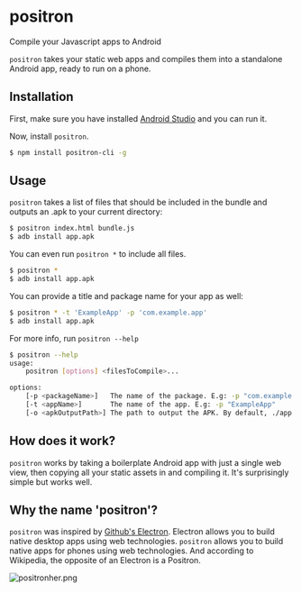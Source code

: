 # positron
Compile your Javascript apps to Android

`positron` takes your static web apps and compiles them into a standalone Android app, ready to run on a phone.

Installation
---

First, make sure you have installed [Android Studio](https://developer.android.com/sdk/index.html#top) and you can run it.

Now, install `positron`.

```bash
$ npm install positron-cli -g
```

Usage
---

`positron` takes a list of files that should be included in the bundle and outputs an .apk to your current directory:

```bash
$ positron index.html bundle.js
$ adb install app.apk
```

You can even run `positron *` to include all files.

```bash
$ positron *
$ adb install app.apk
```

You can provide a title and package name for your app as well:
```bash
$ positron * -t 'ExampleApp' -p 'com.example.app'
$ adb install app.apk
```

For more info, run `positron --help`
```bash
$ positron --help
usage:
    positron [options] <filesToCompile>...

options:
    [-p <packageName>]   The name of the package. E.g: -p "com.example.app"
    [-t <appName>]       The name of the app. E.g: -p "ExampleApp"
    [-o <apkOutputPath>] The path to output the APK. By default, ./app.apk

```

How does it work?
---

`positron` works by taking a boilerplate Android app with just a single web view, then copying all your static assets in and compiling it. It's surprisingly simple but works well.

Why the name 'positron'?
---

`positron` was inspired by [Github's Electron](http://electron.atom.io/). Electron allows you to build native desktop apps using web technologies. `positron` allows you to build native apps for phones using web technologies. And according to Wikipedia, the opposite of an Electron is a Positron.

![positron](https://raw.githubusercontent.com/Widdershin/positron/master/boilerplate/app/src/main/res/mipmap-hdpi/ic_launc)her.png

